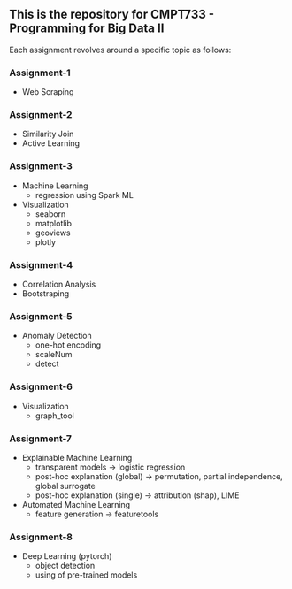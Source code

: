 ## This is the repository for CMPT733 - Programming for Big Data II

Each assignment revolves around a specific topic as follows:

### Assignment-1
- Web Scraping

### Assignment-2
- Similarity Join
- Active Learning

### Assignment-3
- Machine Learning
  - regression using Spark ML
- Visualization
  - seaborn
  - matplotlib
  - geoviews
  - plotly

### Assignment-4
- Correlation Analysis
- Bootstraping

### Assignment-5
- Anomaly Detection
  - one-hot encoding
  - scaleNum
  - detect

### Assignment-6
- Visualization
  - graph_tool

### Assignment-7
- Explainable Machine Learning 
  - transparent models -> logistic regression
  - post-hoc explanation (global) -> permutation, partial independence, global surrogate
  - post-hoc explanation (single) -> attribution (shap), LIME
- Automated Machine Learning 
  - feature generation -> featuretools

### Assignment-8
- Deep Learning (pytorch)
  - object detection
  - using of pre-trained models

